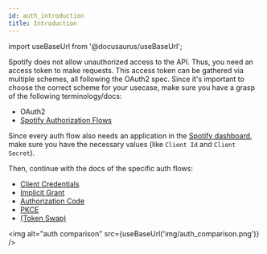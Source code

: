 ```yaml
---
id: auth_introduction
title: Introduction
---
```


import useBaseUrl from '@docusaurus/useBaseUrl';

Spotify does not allow unauthorized access to the API. Thus, you need an access token to make requests. This access token can be gathered via multiple schemes, all following the OAuth2 spec. Since it's important to choose the correct scheme for your usecase, make sure you have a grasp of the following terminology/docs:

- OAuth2
- [Spotify Authorization Flows](https://developer.spotify.com/documentation/general/guides/authorization-guide/#authorization-code-flow)

Since every auth flow also needs an application in the [Spotify dashboard](https://developer.spotify.com/dashboard/), make sure you have the necessary values (like `Client Id` and `Client Secret`).

Then, continue with the docs of the specific auth flows:

- [Client Credentials](client_credentials.md)
- [Implicit Grant](implicit_grant.md)
- [Authorization Code](authorization_code.md)
- [PKCE](pkce.md)
- [(Token Swap)](token_swap.md)

<img alt="auth comparison" src={useBaseUrl('img/auth_comparison.png')} />
